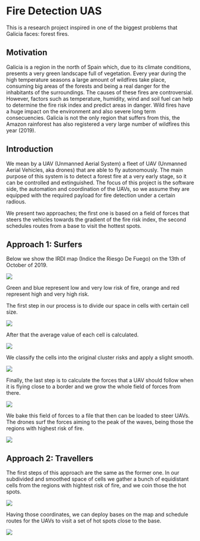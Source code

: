 # Fire Detection UAS

This is a research project inspired in one of the biggest problems that Galicia
faces: forest fires.

## Motivation

Galicia is a region in the north of Spain which, due to its climate conditions,
presents a very green landscape full of vegetation. Every year during the high
temperature seasons a large amount of wildfires take place, consuming big areas
of the forests and being a real danger for the inhabitants of the surroundings.
The causes of these fires are controversial. However, factors such as
temperature, humidity, wind and soil fuel can help to determine the fire risk
index and predict areas in danger. Wild fires have a huge impact on the
environment and also severe long term consecuencies. Galicia is not the only
region that suffers from this, the Amazon rainforest has also registered a very
large number of wildfires this year (2019).


## Introduction

We mean by a UAV (Unmanned Aerial System) a fleet of UAV (Unmanned Aerial
Vehicles, aka drones) that are able to fly autonomously. The main purpose of
this system is to detect a forest fire at a very early stage, so it can be
controlled and extinguished. The focus of this project is the software side,
the automation and coordination of the UAVs, so we assume they are equipped
with the required payload for fire detection under a certain radious.

We present two approaches; the first one is based on a field of forces that
steers the vehicles towards the gradient of the fire risk index, the second
schedules routes from a base to visit the hottest spots.

## Approach 1: Surfers

Below we show the IRDI map (Indice the Riesgo De Fuego) on the 13th of October
of 2019.

![](captures/irdi_map_2019_10_13.jpg)

Green and blue represent low and very low risk of fire, orange and red
represent high and very high risk.

The first step in our process is to divide our space in cells with certain
cell size.

![](captures/divided_irdi_map.png)

After that the average value of each cell is calculated.

![](captures/averaged_irdi_map.png)

We classify the cells into the original cluster risks and apply a slight
smooth.

![](captures/smoothing_irdi_map.gif)

Finally, the last step is to calculate the forces that a UAV should follow when
it is flying close to a border and we grow the whole field of forces from
there.

![](captures/generating_field_of_forces.gif)

We bake this field of forces to a file that then can be loaded to steer UAVs.
The drones surf the forces aiming to the peak of the waves, being those the
regions with highest risk of fire.

![](captures/surfing.gif)


## Approach 2: Travellers

The first steps of this approach are the same as the former one. In our
subdivided and smoothed space of cells we gather a bunch of equidistant cells
from the regions with hightest risk of fire, and we coin those the hot spots.

![](captures/hot_spots.png)

Having those coordinates, we can deploy bases on the map and schedule routes
for the UAVs to visit a set of hot spots close to the base.

![](captures/travelling.gif)
